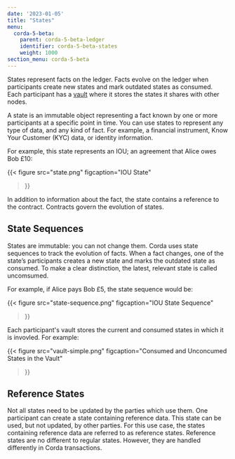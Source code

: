 ```yaml
---
date: '2023-01-05'
title: "States"
menu:
  corda-5-beta:
    parent: corda-5-beta-ledger
    identifier: corda-5-beta-states
    weight: 1000
section_menu: corda-5-beta
---
```


States represent facts on the ledger. Facts evolve on the ledger when participants create new states and mark outdated states as consumed. Each participant has a [vault](**) where it stores the states it shares with other nodes.

A state is an immutable object representing a fact known by one or more participants at a specific point in time. You can use states to represent any type of data, and any kind of fact. For example, a financial instrument, Know Your Customer (KYC) data, or identity information.

For example, this state represents an IOU; an agreement that Alice owes Bob £10:

{{< 
  figure
	 src="state.png"
	 figcaption="IOU State"
>}}

In addition to information about the fact, the state contains a reference to the contract. Contracts govern the evolution of states.

## State Sequences

States are immutable: you can not change them. Corda uses state sequences to track the evolution of facts. When a fact changes, one of the state’s participants creates a new state and marks the outdated state as consumed. To make a clear distinction, the latest, relevant state is called uncomsumed.

For example, if Alice pays Bob £5, the state sequence would be:

{{< 
  figure
	 src="state-sequence.png"
	 figcaption="IOU State Sequence"
>}}

Each participant's vault stores the current and consumed states in which it is invovled. For example:

{{< 
  figure
	 src="vault-simple.png"
	 figcaption="Consumed and Unconcumed States in the Vault"
>}}

## Reference States
Not all states need to be updated by the parties which use them. One participant can create a state containing reference data. This state can be used, but not updated, by other parties. For this use case, the states containing reference data are referred to as reference states. Reference states are no different to regular states. However, they are handled differently in Corda transactions.